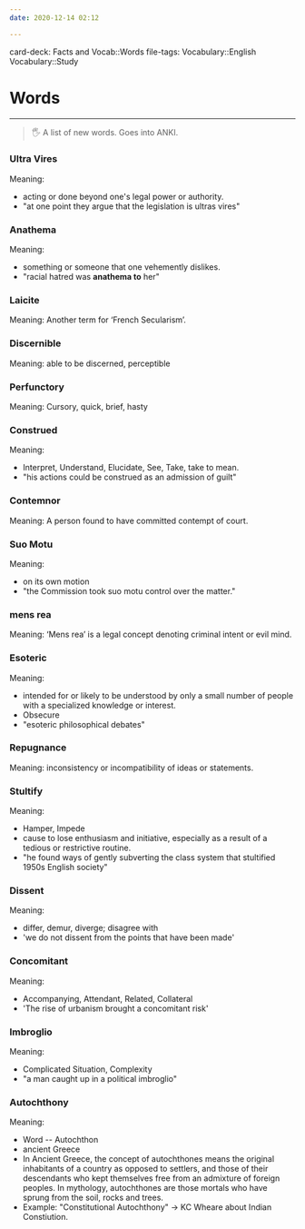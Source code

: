 ```yaml
---
date: 2020-12-14 02:12

---
```


card-deck: Facts and Vocab::Words
file-tags: Vocabulary::English Vocabulary::Study

# Words
---
>🖐 A list of new words. Goes into ANKI.

### Ultra Vires
Meaning:
- acting or done beyond one's legal power or authority.
- "at one point they argue that the legislation is ultras vires"

### Anathema
Meaning:
- something or someone that one vehemently dislikes.
- "racial hatred was **anathema to** her"


### Laicite
Meaning: Another term for ‘French Secularism’.

### Discernible
Meaning: able to be discerned, perceptible





### Perfunctory
Meaning: Cursory, quick, brief, hasty




### Construed
Meaning: 
- Interpret, Understand, Elucidate, See, Take, take to mean.
- "his actions could be construed as an admission of guilt"





### Contemnor
Meaning: A person found to have committed contempt of court.





### Suo Motu
Meaning: 
- on its own motion
- "the Commission took suo motu control over the matter."



### mens rea
Meaning:  ‘Mens rea’ is a legal concept denoting criminal intent or evil mind.




### Esoteric
Meaning: 
-  intended for or likely to be understood by only a small number of people with a specialized knowledge or interest. 
- Obsecure
- "esoteric philosophical debates"




### Repugnance
Meaning: inconsistency or incompatibility of ideas or statements.





### Stultify
Meaning: 
- Hamper, Impede
- cause to lose enthusiasm and initiative, especially as a result of a tedious or restrictive routine.
- "he found ways of gently subverting the class system that stultified 1950s English society"




### Dissent
Meaning: 
- differ, demur, diverge; disagree with
- 'we do not dissent from the points that have been made'



### Concomitant
Meaning: 
- Accompanying, Attendant, Related, Collateral
- 'The rise of urbanism brought a concomitant risk'




### Imbroglio
Meaning: 
- Complicated Situation, Complexity
- "a man caught up in a political imbroglio"

### Autochthony
Meaning: 
- Word -- Autochthon
- ancient Greece
- In Ancient Greece, the concept of autochthones means the original inhabitants of a country as opposed to settlers, and those of their descendants who kept themselves free from an admixture of foreign peoples. In mythology, autochthones are those mortals who have sprung from the soil, rocks and trees.
- Example: "Constitutional Autochthony" -> KC Wheare about Indian Constiution.